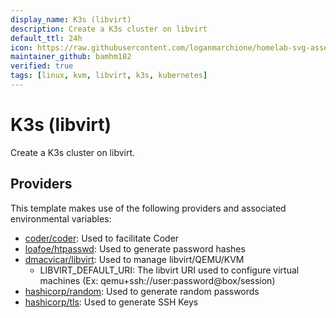 ```yaml
---
display_name: K3s (libvirt)
description: Create a K3s cluster on libvirt
default_ttl: 24h
icon: https://raw.githubusercontent.com/loganmarchione/homelab-svg-assets/745e5d9249f2c847d58de5f1fd7ba4de2f63918e/assets/k3s.svg
maintainer_github: bamhm182
verified: true
tags: [linux, kvm, libvirt, k3s, kubernetes]
---
```


# K3s (libvirt)

Create a K3s cluster on libvirt.

## Providers

This template makes use of the following providers and associated environmental variables:

* [coder/coder](https://registry.terraform.io/providers/coder/coder/latest/docs): Used to facilitate Coder
* [loafoe/htpasswd](https://registry.terraform.io/providers/loafoe/htpasswd/latest/docs): Used to generate password hashes
* [dmacvicar/libvirt](https://registry.terraform.io/providers/dmacvicar/libvirt/latest/docs): Used to manage libvirt/QEMU/KVM
  * LIBVIRT_DEFAULT_URI: The libvirt URI used to configure virtual machines (Ex: qemu+ssh://user:password@box/session)
* [hashicorp/random](https://registry.terraform.io/providers/hashicorp/random/latest/docs): Used to generate random passwords
* [hashicorp/tls](https://registry.terraform.io/providers/hashicorp/tls/latest/docs): Used to generate SSH Keys

